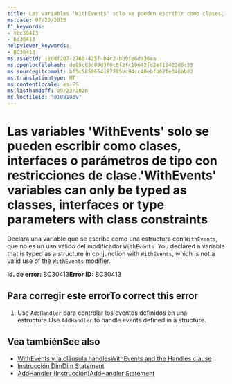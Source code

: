 ```yaml
---
title: Las variables 'WithEvents' solo se pueden escribir como clases, interfaces o parámetros de tipo con restricciones de clase.
ms.date: 07/20/2015
f1_keywords:
- vbc30413
- bc30413
helpviewer_keywords:
- BC30413
ms.assetid: 11ddf207-2760-425f-b4c2-bb9fe6da36ea
ms.openlocfilehash: de95c83c89d3f0c0f2fc19642fd2ef18422d5c55
ms.sourcegitcommit: bf5c5850654187705bc94cc40ebfb62fe346ab02
ms.translationtype: MT
ms.contentlocale: es-ES
ms.lasthandoff: 09/23/2020
ms.locfileid: "91081939"
---
```

# <a name="withevents-variables-can-only-be-typed-as-classes-interfaces-or-type-parameters-with-class-constraints"></a><span data-ttu-id="c90e5-102">Las variables 'WithEvents' solo se pueden escribir como clases, interfaces o parámetros de tipo con restricciones de clase.</span><span class="sxs-lookup"><span data-stu-id="c90e5-102">'WithEvents' variables can only be typed as classes, interfaces or type parameters with class constraints</span></span>

<span data-ttu-id="c90e5-103">Declara una variable que se escribe como una estructura con `WithEvents`, que no es un uso válido del modificador `WithEvents` .</span><span class="sxs-lookup"><span data-stu-id="c90e5-103">You declared a variable that is typed as a structure in conjunction with `WithEvents`, which is not a valid use of the `WithEvents` modifier.</span></span>  
  
 <span data-ttu-id="c90e5-104">**Id. de error:** BC30413</span><span class="sxs-lookup"><span data-stu-id="c90e5-104">**Error ID:** BC30413</span></span>  
  
## <a name="to-correct-this-error"></a><span data-ttu-id="c90e5-105">Para corregir este error</span><span class="sxs-lookup"><span data-stu-id="c90e5-105">To correct this error</span></span>  
  
1. <span data-ttu-id="c90e5-106">Use `AddHandler` para controlar los eventos definidos en una estructura.</span><span class="sxs-lookup"><span data-stu-id="c90e5-106">Use `AddHandler` to handle events defined in a structure.</span></span>  
  
## <a name="see-also"></a><span data-ttu-id="c90e5-107">Vea también</span><span class="sxs-lookup"><span data-stu-id="c90e5-107">See also</span></span>

- [<span data-ttu-id="c90e5-108">WithEvents y la cláusula handles</span><span class="sxs-lookup"><span data-stu-id="c90e5-108">WithEvents and the Handles clause</span></span>](../programming-guide/language-features/events/index.md#withevents-and-the-handles-clause)
- [<span data-ttu-id="c90e5-109">Instrucción Dim</span><span class="sxs-lookup"><span data-stu-id="c90e5-109">Dim Statement</span></span>](../language-reference/statements/dim-statement.md)
- [<span data-ttu-id="c90e5-110">AddHandler (Instrucción)</span><span class="sxs-lookup"><span data-stu-id="c90e5-110">AddHandler Statement</span></span>](../language-reference/statements/addhandler-statement.md)
